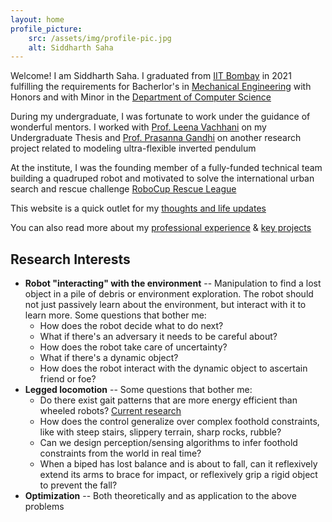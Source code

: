 ```yaml
---
layout: home
profile_picture:
    src: /assets/img/profile-pic.jpg
    alt: Siddharth Saha
---
```


Welcome! I am Siddharth Saha. I graduated from [IIT Bombay](https://www.iitb.ac.in/) in 2021 fulfilling the requirements for Bacherlor's in [Mechanical Engineering](https://www.me.iitb.ac.in/) with Honors and with Minor in the [Department of Computer Science](https://www.cse.iitb.ac.in/)

During my undergraduate, I was fortunate to work under the guidance of wonderful mentors. I worked with [Prof. Leena Vachhani](https://www.sc.iitb.ac.in/~leena/) on my Undergraduate Thesis and [Prof. Prasanna Gandhi](https://www.me.iitb.ac.in/~gandhi/) on another research project related to modeling ultra-flexible inverted pendulum

At the institute, I was the founding member of a fully-funded technical team building a quadruped robot and motivated to solve the international urban search and rescue challenge [RoboCup Rescue League](https://www.robocup.org/leagues/10)

This website is a quick outlet for my [thoughts and life updates](blog)

You can also read more about my [professional experience](work) & [key projects](project)



## Research Interests
<!-- My research interests lie at the intersection of exploration, optimization, trajectory planning, and SLAM. -->

- **Robot "interacting" with the environment** -- Manipulation to find a lost object in a pile of debris or environment exploration. The robot should not just passively learn about the environment, but interact with it to learn more. Some questions that bother me: 
    + How does the robot decide what to do next? 
    + What if there's an adversary it needs to be careful about? 
    + How does the robot take care of uncertainty? 
    + What if there's a dynamic object? 
    + How does the robot interact with the dynamic object to ascertain friend or foe?
- **Legged locomotion** -- Some questions that bother me: 
    + Do there exist gait patterns that are more energy efficient than wheeled robots? [Current research](https://www.researchgate.net/publication/332374021_Leg_Trajectory_Planning_for_Quadruped_Robots_with_High-Speed_Trot_Gait)
    + How does the control generalize over complex foothold constraints, like with steep stairs, slippery terrain, sharp rocks, rubble? 
    + Can we design perception/sensing algorithms to infer foothold constraints from the world in real time?
    + When a biped has lost balance and is about to fall, can it reflexively extend its arms to brace for impact, or reflexively grip a rigid object to prevent the fall?
- **Optimization** -- Both theoretically and as application to the above problems



